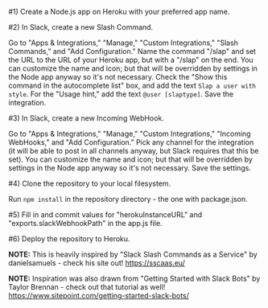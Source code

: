 #1) Create a Node.js app on Heroku with your preferred app name.

#2) In Slack, create a new Slash Command.

Go to "Apps & Integrations," "Manage," "Custom Integrations," "Slash Commands," and "Add Configuration." Name the command "/slap" and set the URL to the URL of your Heroku app, but with a "/slap" on the end. You can customize the name and icon; but that will be overridden by settings in the Node app anyway so it's not necessary. Check the "Show this command in the autocomplete list" box, and add the text `Slap a user with style`. For the "Usage hint," add the text `@user [slaptype]`. Save the integration.

#3) In Slack, create a new Incoming WebHook.

Go to "Apps & Integrations," "Manage," "Custom Integrations," "Incoming WebHooks," and "Add Configuration." Pick any channel for the integration (it will be able to post in all channels anyway, but Slack requires that this be set). You can customize the name and icon; but that will be overridden by settings in the Node app anyway so it's not necessary. Save the settings.

#4) Clone the repository to your local filesystem.

Run `npm install` in the repository directory - the one with package.json.

#5) Fill in and commit values for "herokuInstanceURL" and "exports.slackWebhookPath" in the app.js file.

#6) Deploy the repository to Heroku.

**NOTE:** This is heavily inspired by "Slack Slash Commands as a Service" by danielsamuels - check his site out! https://sscaas.eu/

**NOTE:** Inspiration was also drawn from "Getting Started with Slack Bots" by Taylor Brennan - check out that tutorial as well! https://www.sitepoint.com/getting-started-slack-bots/
